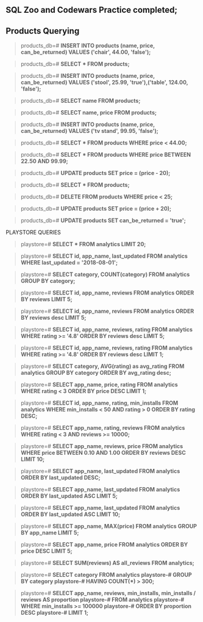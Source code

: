 ## SQL Zoo and Codewars Practice completed;

## Products Querying
> products_db=# **INSERT INTO products (name, price, can_be_returned) VALUES ('chair', 44.00, 'false');**


> products_db=# **SELECT * FROM products;**


> products_db=# **INSERT INTO products (name, price, can_be_returned) VALUES ('stool', 25.99, 'true'),('table', 124.00, 'false');**

> products_db=# **SELECT name FROM products;**

> products_db=# **SELECT name, price FROM products;**

> products_db=# **INSERT INTO products (name, price, can_be_returned) VALUES ('tv stand', 99.95, 'false');**

> products_db=# **SELECT * FROM products WHERE price < 44.00;**
 
> products_db=# **SELECT * FROM products WHERE price BETWEEN 22.50 AND 99.99;**
 
> products_db=# **UPDATE products SET price = (price - 20);**

> products_db=# **SELECT * FROM products;**
 
> products_db=# **DELETE FROM products WHERE price < 25;**

> products_db=# **UPDATE products SET price = (price + 20);**

> products_db=# **UPDATE products SET can_be_returned = 'true';**


PLAYSTORE QUERIES

> playstore=# **SELECT * FROM analytics LIMIT 20;**
                                                    
> playstore=# **SELECT id, app_name, last_updated FROM analytics WHERE last_updated = '2018-08-01';**

> playstore=# **SELECT category, COUNT(category) FROM analytics GROUP BY category;**
  
> playstore=# **SELECT id, app_name, reviews FROM analytics ORDER BY reviews LIMIT 5;**
  
> playstore=# **SELECT id, app_name, reviews FROM analytics ORDER BY reviews desc LIMIT 5;**
 
> playstore=# **SELECT id, app_name, reviews, rating FROM analytics WHERE rating >= '4.8' ORDER BY reviews desc LIMIT 5;**
 
> playstore=# **SELECT id, app_name, reviews, rating FROM analytics WHERE rating >= '4.8' ORDER BY reviews desc LIMIT 1;**
 
> playstore=# **SELECT category, AVG(rating) as avg_rating FROM analytics GROUP BY category ORDER BY avg_rating desc;**
 
> playstore=# **SELECT app_name, price, rating FROM analytics WHERE rating < 3 ORDER BY price DESC LIMIT 1;**
 
> playstore=# **SELECT id, app_name, rating, min_installs FROM analytics WHERE min_installs < 50 AND rating > 0 ORDER BY rating DESC;**
 
> playstore=# **SELECT app_name, rating, reviews FROM analytics WHERE rating < 3 AND reviews >= 10000;**
 
> playstore=# **SELECT app_name, reviews, price FROM analytics WHERE price BETWEEN 0.10 AND 1.00 ORDER BY  reviews DESC LIMIT 10;**
  
> playstore=# **SELECT app_name, last_updated FROM analytics ORDER BY last_updated DESC;**

> playstore=# **SELECT app_name, last_updated FROM analytics ORDER BY last_updated ASC LIMIT 5;**
 
> playstore=# **SELECT app_name, last_updated FROM analytics ORDER BY last_updated ASC LIMIT 10;**
 
> playstore=# **SELECT app_name, MAX(price) FROM analytics GROUP BY app_name LIMIT 5;**
 
> playstore=# **SELECT app_name, price FROM analytics ORDER BY price DESC LIMIT 5;**
 
> playstore=# **SELECT SUM(reviews) AS all_reviews FROM analytics;**
 
> playstore=# **SELECT category FROM analytics 
playstore-#   GROUP BY category 
playstore-#   HAVING COUNT(*) > 300;**

> playstore=# **SELECT app_name, reviews, min_installs,  min_installs / reviews AS proportion
playstore-#   FROM analytics
playstore-#   WHERE min_installs >= 100000
playstore-#   ORDER BY proportion DESC
playstore-#   LIMIT 1;**
  